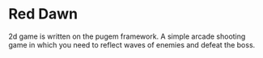 # Red Dawn
2d game is written on the pugem framework. A simple arcade shooting game in which you need to reflect waves of enemies and defeat the boss.
